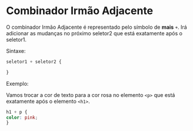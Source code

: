 # Combinador Irmão Adjacente

O combinador Irmão Adjacente é representado pelo símbolo de **mais** `+`. Irá adicionar as mudanças no próximo seletor2 que está exatamente após o seletor1.

Sintaxe:

```css
seletor1 + seletor2 {

}
```

Exemplo:

Vamos trocar a cor de texto para a cor rosa no elemento `<p>` que está exatamente após o elemento `<h1>`.

```css
h1 + p {
color: pink;
}
```
